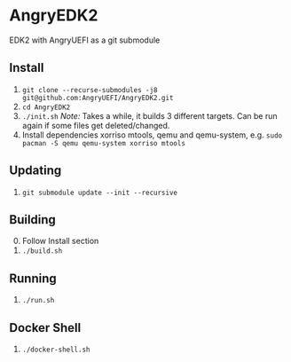 # AngryEDK2

EDK2 with AngryUEFI as a git submodule

## Install
1. `git clone --recurse-submodules -j8 git@github.com:AngryUEFI/AngryEDK2.git`
2. `cd AngryEDK2`
3. `./init.sh` *Note:* Takes a while, it builds 3 different targets. Can be run again if some files get deleted/changed.
4. Install dependencies xorriso mtools, qemu and qemu-system, e.g. `sudo pacman -S qemu qemu-system xorriso mtools`

## Updating
1. `git submodule update --init --recursive`

## Building
0. Follow Install section
1. `./build.sh`

## Running
1. `./run.sh`

## Docker Shell
1. `./docker-shell.sh`
